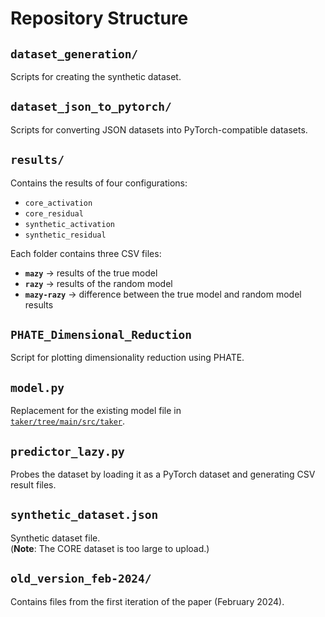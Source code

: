 # Repository Structure

## `dataset_generation/`
Scripts for creating the synthetic dataset.

## `dataset_json_to_pytorch/`
Scripts for converting JSON datasets into PyTorch-compatible datasets.

## `results/`
Contains the results of four configurations:

- `core_activation`  
- `core_residual`  
- `synthetic_activation`  
- `synthetic_residual`  

Each folder contains three CSV files:

- **`mazy`** → results of the true model  
- **`razy`** → results of the random model  
- **`mazy-razy`** → difference between the true model and random model results  

## `PHATE_Dimensional_Reduction`
Script for plotting dimensionality reduction using PHATE.

## `model.py`
Replacement for the existing model file in  
[`taker/tree/main/src/taker`](taker/tree/main/src/taker).

## `predictor_lazy.py`
Probes the dataset by loading it as a PyTorch dataset and generating CSV result files.

## `synthetic_dataset.json`
Synthetic dataset file.  
(**Note**: The CORE dataset is too large to upload.)

## `old_version_feb-2024/`
Contains files from the first iteration of the paper (February 2024).
